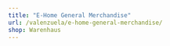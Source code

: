 ```yaml
---
title: "E-Home General Merchandise"
url: /valenzuela/e-home-general-merchandise/
shop: Warenhaus
---
```

